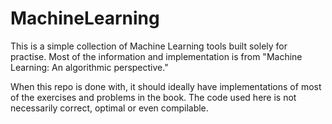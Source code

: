 # MachineLearning

This is a simple collection of Machine Learning tools built solely for practise. 
Most of the information and implementation is from "Machine Learning: An algorithmic perspective."

When this repo is done with, it should ideally have implementations of most of the exercises and problems in the book. The code used here is not necessarily correct, optimal or even compilable. 
